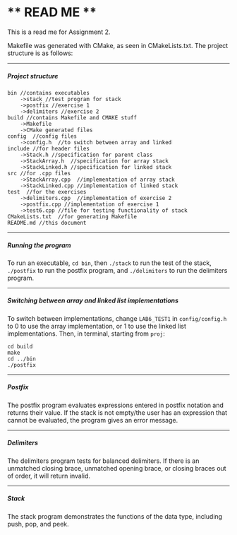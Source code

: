 # ** READ ME **
This is a read me for Assignment 2.

Makefile was generated with CMake, as seen in CMakeLists.txt. The project structure is as follows:

---
##### Project structure
```
bin //contains executables
    ->stack //test program for stack
    ->postfix //exercise 1
    ->delimiters //exercise 2
build //contains Makefile and CMAKE stuff
    ->Makefile
    ->CMake generated files
config  //config files
    ->config.h  //to switch between array and linked
include //for header files
    ->Stack.h //specification for parent class
    ->StackArray.h  //specification for array stack
    ->StackLinked.h //specification for linked stack
src //for .cpp files
    ->StackArray.cpp  //implementation of array stack
    ->StackLinked.cpp //implementation of linked stack
test  //for the exercises
    ->delimiters.cpp  //implementation of exercise 2
    ->postfix.cpp //implementation of exercise 1
    ->test6.cpp //file for testing functionality of stack
CMakeLists.txt  //for generating Makefile
README.md //this document
```
---
##### Running the program
To run an executable, `cd bin`, then `./stack` to run the test of the stack, `./postfix` to run the postfix program, and `./delimiters` to run the delimiters program.

---
##### Switching between array and linked list implementations

To switch between implementations, change `LAB6_TEST1` in `config/config.h` to 0 to use the array implementation, or 1 to use the linked list implementations. Then, in terminal, starting from `proj`:
```
cd build
make
cd ../bin
./postfix
```
---
##### Postfix
The postfix program evaluates expressions entered in postfix notation and returns their value. If the stack is not empty/the user has an expression that cannot be evaluated, the program gives an error message.


---
##### Delimiters
The delimiters program tests for balanced delimiters. If there is an unmatched closing brace, unmatched opening brace, or closing braces out of order, it will return invalid. 

---
##### Stack
The stack program demonstrates the functions of the data type, including push, pop, and peek.
